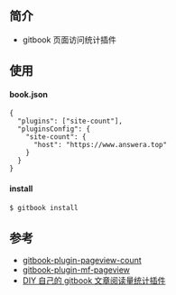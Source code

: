 ## 简介

- gitbook 页面访问统计插件

## 使用

#### book.json


```
{
  "plugins": ["site-count"],
  "pluginsConfig": {
    "site-count": {
      "host": "https://www.answera.top"
    }
  }
}
```

#### install

```sh
$ gitbook install
```

## 参考

- [gitbook-plugin-pageview-count](https://github.com/tinys/gitbook-plugin-pageview-count)
- [gitbook-plugin-mf-pageview](https://github.com/TiannV/gitbook-plugin-mf-pageview)
- [DIY 自己的 gitbook 文章阅读量统计插件](https://juejin.cn/post/6970933389247381541)

